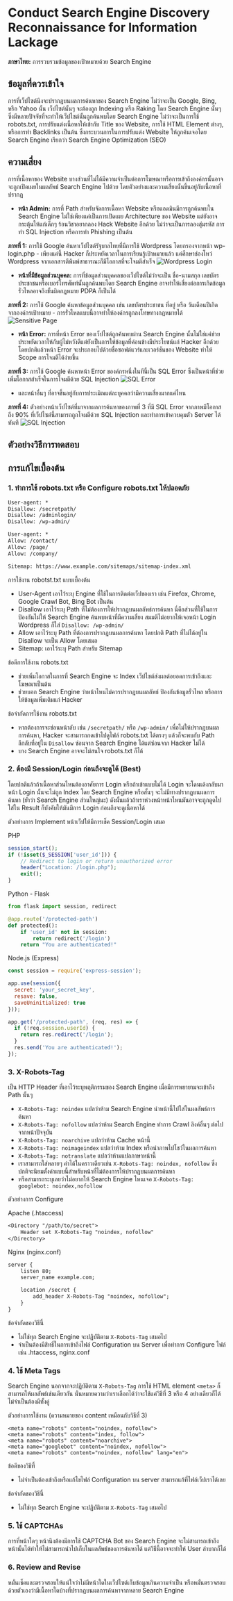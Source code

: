 # Conduct Search Engine Discovery Reconnaissance for Information Lackage

**ภาษาไทย:** การรวบรวมข้อมูลของเป้าหมายด้วย Search Engine

## ข้อมูลที่ควรเข้าใจ

การที่เว็ปไซต์นึงจะปรากฎบนผลการค้นหาของ Search Engine ไม่ว่าจะเป็น Google, Bing, หรือ Yahoo นั้น เว็ปไซต์นั้นๆ จะต้องถูก Indexing หรือ Raking โดย Search Engine นั้นๆ ซึ่งมีหลายปัจจัยที่จะทำให้เว็ปไซต์นั้นถูกค้นพบโดย Search Engine ไม่ว่าจะเป็นการใช้ robots.txt, การปรับแต่งเนื้อหาให้เข้ากับ Title ของ Website, การใช้ HTML Element ต่างๆ, หรือการทำ Backlinks เป็นต้น ซึ่งกระบวนการในการปรับแต่ง Website ให้ถูกค้นเจอโดย Search Engine เรียกว่า Search Engine Optimization (SEO)

## ความเสี่ยง

การที่เนื้อหาของ Website บางส่วนที่ไม่ได้มีความจำเป็นต่อการโฆษณาหรือการเข้าถึงองค์กรนั้นอาจจะถูกเปิดเผยในผลลัพธ์ Search Engine ไปด้วย โดยตัวอย่างและความเสี่ยงนั้นขึ้นอยู่กับเนื้อหาที่ปรากฎ
- **หน้า Admin:** การที่ Path สำหรับจัดการเนื้อหา Website หรือแอดมินมีการถูกค้นพบใน Search Engine ไม่ใช่เพียงแค่เป็นการเปิดเผย Architecture ของ Website แต่ยังอาจกระตุ้นให้แก่เด็กๆ ร้อนวิชาอยากลอง Hack Website อีกด้วย ไม่ว่าจะเป็นการลองสุ่มรหัส การทำ SQL Injection หรือการทำ Phishing เป็นต้น

**ภาพที่ 1:** การใช้ Google ค้นหาเว็ปไซต์รัฐบาลไทยที่มีการใช้ Wordpress โดยกรองจากหน้า wp-login.php - เพียงแค่นี้ Hacker ก็ประหยัดเวลาในการเรียนรู้เป้าหมายแล้ว แค่ศึกษาช่องโหว่ Wordpress จากเอกสารตีพิมพ์สาธารณะก็มีโอกาสที่จะโจมตีสำเร็จ
![Wordpress Login](./Assets/WP-Login.png)

- **หน้าที่มีข้อมูลส่วนบุคคล:** การที่ข้อมูลส่วนบุคคลของเว็ปไซต์ไม่ว่าจะเป็น ชื่อ-นามสกุล เลขบัตรประชาชนหรือเบอร์โทรศัพท์นั้นถูกค้นพบโดย Search Engine อาจทำให้เสี่ยงต่อการเกิดข้อมูลรั่วไหลอาจถึงขั้นผิดกฎหมาย PDPA ก็เป็นได้

**ภาพที่ 2:** การใช้ Google ค้นหาข้อมูลส่วนบุคคล เช่น เลขบัตรประชาชน ที่อยู่ หรือ วันเดือนปีเกิด จากองค์กรเป้าหมาย - การรั่วไหลแบบนี้อาจทำให้องค์กรถูกลงโทษทางกฎหมายได้
![Sensitive Page](./Assets/PDPA.png)

- **หน้า Error:** การที่หน้า Error ของเว็ปไซต์ถูกค้นพบผ่าน Search Engine นั้นไม่ใช่แค่ช่วยประหยัดเวลาให้กับผู้ไม่หวังดีแต่ยังเป็นการให้ข้อมูลที่ค่อนข้างมีประโยชน์แก่ Hacker อีกด้วย โดยปกติแล้วหน้า Error จะประกอบไปด้วยชื่อซอฟต์แวร์และเวอร์ชันของ Website ทำให้ Scope การโจมตีได้ง่ายขึ้น 

**ภาพที่ 3:** การใช้ Google ค้นหาหน้า Error ของค์กรหนึ่งในทีนี้เป็น SQL Error ซึ่งเป็นหน้าที่ช่วยเพิ่มโอกาสสำเร็จในการโจมตีด้วย SQL Injection
![SQL Error](./Assets/SQL-Error.png)
- และหน้าอื่นๆ ที่อาจขึ้นอยู่กับการประเมิณแต่ละบุคคลว่ามีความเสี่ยงมากแค่ไหน

**ภาพที่ 4:** ตัวอย่างหน้าเว็ปไซต์ที่มาจากผลการค้นหาของภาพที่ 3 ที่มี SQL Error จากภาพมีโอกาสถึง 90% ที่เว็ปไซต์นี้สามารถถูกโจมตีด้วย SQL Injection และทำการเข้าควบคุมตัว Server ได้ทันที
![SQL Injection](./Assets/SQL-Injection.png)

## ตัวอย่างวิธีการทดสอบ

## การแก้ไขเบื้องต้น

### 1. ทำการใช้ robots.txt หรือ Configure robots.txt ให้ปลอดภัย

```txt
User-agent: *
Disallow: /secretpath/
Disallow: /adminlogin/
Disallow: /wp-admin/

User-agent: *
Allow: /contact/
Allow: /page/
Allow: /company/

Sitemap: https://www.example.com/sitemaps/sitemap-index.xml
```

การใช้งาน robotst.txt แบบเบื้องต้น
- User-Agent เอาไว้ระบุ Engine ที่ใช้ในการติดต่อเว็ปของเรา เช่น Firefox, Chrome, Google Crawl Bot, Bing Bot เป็นต้น
- Disallow เอาไว้ระบุ Path ที่ไม่ต้องการให้ปรากฎบนผลลัพธ์การค้นหา นี่คือส่วนที่ใช้ในการป้องกันไม่ให้ Search Engine ค้นพบหน้าที่มีความเสี่ยง สมมติไม่อยากให้เจอหน้า Login Wordpress ก็ใส่ `Disallow: /wp-admin/`
- Allow เอาไว้ระบุ Path ที่ต้องการปรากฎบนผลการค้นหา โดยปกติ Path ที่ไม่ได้อยู่ใน Disallow จะเป็น Allow โดยเสมอ
- Sitemap: เอาไว้ระบุ Path สำหรับ Sitemap

ข้อดีการใช้งาน robots.txt
- ช่วยเพิ่มโอกาสในการที่ Search Engine จะ Index เว็ปไซต์ส่งผลต่อยอดการเข้าถึงและโฆษณาเป็นต้น
- ช่วยบอก Search Engine ว่าหน้าไหนไม่ควรปรากฎบนผลลัพธ์ ป้องกันข้อมูลรั่วไหล หรือการให้ข้อมูลเพิ่มเติมแก่ Hacker

ข้อจำกัดการใช้งาน robots.txt
- หากต้องการจะซ่อนหน้าลับ เช่น `/secretpath/` หรือ `/wp-admin/` เพื่อไม่ให้ปรากฎบนผลการค้นหา, Hacker จะสามารถกดเข้าไปดูไฟล์ robots.txt ได้ตรงๆ แล้วก็จะพบกับ Path ลึกลับที่อยู่ใน `Disallow` ซ่อนจาก Search Engine ได้แต่ซ่อนจาก Hacker ไม่ได้
- บาง Search Engine อาจจะไม่สนใจ robots.txt ก็ได้

### 2. ต้องมี Session/Login ก่อนถึงจะดูได้ (Best)

โดยปกติแล้วถ้าเนื้อหาส่วนไหนต้องอาศัยการ Login หรือถ้าเข้าแบบไม่ได้ Login จะโดนเด้งกลับมาหน้า Login นั้นจะไม่ถูก Index โดย Search Engine หรือสั้นๆ จะไม่มีทางปรากฎบนผลการค้นหา (ย้ำว่า Search Engine ส่วนใหญ่นะ) ดังนั้นแล้วถ้าเราห่วงหน้าหน้าไหนมันอาจจะถูกดูดไปใส่ใน Result ก็บังคับให้มันมีการ Login ก่อนถึงจะดูเนื้อหาได้

ตัวอย่างการ Implement หน้าเว็ปให้มีการเช็ค Session/Login เสมอ

PHP
```PHP
session_start();
if (!isset($_SESSION['user_id'])) {
    // Redirect to login or return unauthorized error
    header("Location: /login.php");
    exit();
}
```

Python - Flask
```Python
from flask import session, redirect

@app.route('/protected-path')
def protected():
    if 'user_id' not in session:
        return redirect('/login')
    return "You are authenticated!"
```

Node.js (Express)
```JavaScript
const session = require('express-session');

app.use(session({
  secret: 'your_secret_key',
  resave: false,
  saveUninitialized: true
}));

app.get('/protected-path', (req, res) => {
  if (!req.session.userId) {
    return res.redirect('/login');
  }
  res.send('You are authenticated!');
});
```

### 3. X-Robots-Tag
เป็น HTTP Header ที่เอาไว้ระบุพฤติกรรมของ Search Engine เมื่อมีการพยายามจะเข้าถึง Path นั้นๆ

- `X-Robots-Tag: noindex` แปลว่าห้าม Search Engine นำหน้านี้ไปใส่ในผลลัพธ์การค้นหา
- `X-Robots-Tag: nofollow` แปลว่าห้าม Search Engine ทำการ Crawl ลิงค์อื่นๆ ต่อไปจากหน้าปัจจุบัน
- `X-Robots-Tag: noarchive` แปลว่าห้าม Cache หน้านี้
- `X-Robots-Tag: noimageindex` แปลว่าห้าม Index หรือนำภาพไปโชว์ในผลการค้นหา
- `X-Robots-Tag: notranslate` แปลว่าห้ามแปลภาษาหน้านี้
- เราสามารถใส่หลายๆ ค่าได้ในคราวเดียวเช่น `X-Robots-Tag: noindex, nofollow` ซึ่งปกติจะนิยมตั้งค่าแบบนี้สำหรับหน้าที่ไม่ต้องการให้ปรากฎบนผลการค้นหา
- หรือสามารถระบุเลยว่าไม่อยากให้ Search Engine ไหนเจอ `X-Robots-Tag: googlebot: noindex,nofollow`

ตัวอย่างการ Configure

Apache (.htaccess)
```txt
<Directory "/path/to/secret">
    Header set X-Robots-Tag "noindex, nofollow"
</Directory>
```

Nginx (nginx.conf)
```txt
server {
    listen 80;
    server_name example.com;

    location /secret {
        add_header X-Robots-Tag "noindex, nofollow";
    }
}
```
ข้อจำกัดของวิธีนี้
- ไม่ใช่ทุก Search Engine จะปฏิบัติตาม `X-Robots-Tag` เสมอไป
- จำเป็นต้องมีสิทธิ์ในการเข้าถึงไฟล์ Configuration บน Server เพื่อทำการ Configure ไฟล์เช่น .htaccess, nginx.conf

### 4. ใช้ Meta Tags
Search Engine นอกจากจะปฏิบัติตาม `X-Robots-Tag` การใช้ HTML element `<meta>` ก็สามารถให้ผลลัพธ์เช่นเดียวกัน นั่นหมายความว่าเราเลือกได้ว่าจะใช้แค่วิธีที่ 3 หรือ 4 อย่างเดียวก็ได้ไม่จำเป็นต้องมีทั้งคู่

ตัวอย่างการใช้งาน (ความหมายของ content เหมือนกับวิธีที่ 3)
```
<meta name="robots" content="noindex, nofollow">
<meta name="robots" content="index, follow">
<meta name="robots" content="noarchive">
<meta name="googlebot" content="noindex, nofollow">
<meta name="robots" content="noindex, nofollow" lang="en">
```

ข้อดีของวิธีที้
- ไม่จำเป็นต้องเข้าถึงหรือแก้ไขไฟล์ Configuration บน server สามารถแก้ที่ไฟล์เว็ปเราได้เลย

ข้อจำกัดของวิธีนี้
- ไม่ใช่ทุก Search Engine จะปฏิบัติตาม `X-Robots-Tag` เสมอไป

### 5. ใช้ CAPTCHAs
การที่หน้าใดๆ หน้านึงต้องมีการใช้ CAPTCHA Bot ของ Search Engine จะไม่สามารถเข้าถึงหน้านั้นได้ทำให้ไม่สามารถนำไปเก็บในผลลัพธ์ของการค้นหาได้ แต่วิธีนี้อาจจะทำให้ User ลำบากก็ได้

### 6. Review and Revise
หมั่นเช็คและตรวจสอบให้แน่ใจว่าไม่มีหน้าใดในเว็ปไซต์เก็บข้อมูลเกินความจำเป็น หรือหมั่นตรวจสอบด้วยตัวเองว่ามีเนื้อหาใดบ้างที่ปรากฎบนผลการค้นหาจากหลาย Search Engine